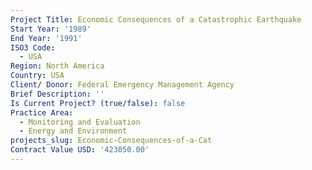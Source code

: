```yaml
---
Project Title: Economic Consequences of a Catastrophic Earthquake
Start Year: '1989'
End Year: '1991'
ISO3 Code:
  - USA
Region: North America
Country: USA
Client/ Donor: Federal Emergency Management Agency
Brief Description: ''
Is Current Project? (true/false): false
Practice Area:
  - Monitoring and Evaluation
  - Energy and Environment
projects_slug: Economic-Consequences-of-a-Cat
Contract Value USD: '423050.00'
---
```

